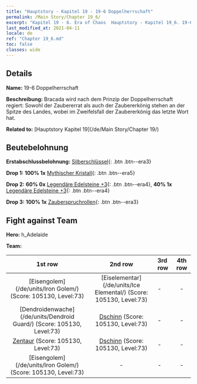 ```yaml
---
title: "Hauptstory - Kapitel 19 - 19-6 Doppelherrschaft"
permalink: /Main Story/Chapter 19_6/
excerpt: "Kapitel 19 - 6. Era of Chaos  Hauptstory - Kapitel 19_6. 19-6 Doppelherrschaft"
last_modified_at: 2021-04-11
locale: de
ref: "Chapter 19_6.md"
toc: false
classes: wide
---
```


## Details

 **Name:** 19-6 Doppelherrschaft

 **Beschreibung:** Bracada wird nach dem Prinzip der Doppelherrschaft regiert: Sowohl der Zaubererrat als auch der Zaubererkönig stehen an der Spitze des Landes, wobei im Zweifelsfall der Zaubererkönig das letzte Wort hat.

 **Related to:** [Hauptstory Kapitel 19](/de/Main Story/Chapter 19/)

## Beutebelohnung

 **Erstabschlussbelohnung:** [Silberschlüssel](/de/Items/con_693/){: .btn .btn--era3}

 **Drop 1:** **100% 1x** [Mythischer Kristall](/de/Items/mat_66/){: .btn .btn--era5}

 **Drop 2:** **60% 0x** [Legendäre Edelsteine +3](/de/Items/mat_58/){: .btn .btn--era4}, **40% 1x** [Legendäre Edelsteine +3](/de/Items/mat_58/){: .btn .btn--era4}

 **Drop 3:** **100% 1x** [Zauberspruchrollen](/de/Items/con_694/){: .btn .btn--era3}


## Fight against Team
 **Hero:** h_Adelaide

 **Team:**


  | 1st row | 2nd row | 3rd row | 4th row |
  |:----:|:----:|:----|:----:|
  | [Eisengolem](/de/units/Iron Golem/) (Score: 105130, Level:73)  | [Eiselementar](/de/units/Ice Elemental/) (Score: 105130, Level:73)  | - | - |
  | [Dendroidenwache](/de/units/Dendroid Guard/) (Score: 105130, Level:73)  | [Dschinn](/de/units/Genie/) (Score: 105130, Level:73)  | - | - |
  | [Zentaur](/de/units/Centaur/) (Score: 105130, Level:73)  | [Dschinn](/de/units/Genie/) (Score: 105130, Level:73)  | - | - |
  | [Eisengolem](/de/units/Iron Golem/) (Score: 105130, Level:73)  | - | - | - |


